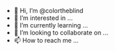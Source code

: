 - 👋 Hi, I’m @colortheblind
- 👀 I’m interested in ...
- 🌱 I’m currently learning ...
- 💞️ I’m looking to collaborate on ...
- 📫 How to reach me ...

<!---
colortheblind/colortheblind is a ✨ special ✨ repository because its `README.md` (this file) appears on your GitHub profile.
You can click the Preview link to take a look at your changes.
--->
